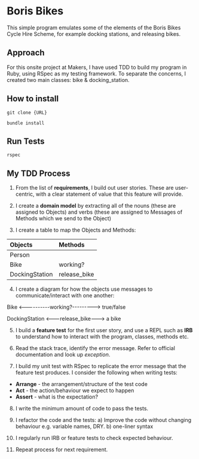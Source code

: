 # Boris Bikes

This simple program emulates some of the elements of the Boris Bikes Cycle Hire Scheme, for example docking stations, and releasing bikes.

## Approach

For this onsite project at Makers, I have used TDD to build my program in Ruby, using RSpec as my testing framework. To separate the concerns, I created two main classes: bike & docking_station.

## How to install

```
git clone {URL}
```

```
bundle install
```

## Run Tests

```
rspec
```

## My TDD Process

1. From the list of **requirements**, I build out user stories. These are user-centric, with a clear statement of value that this feature will provide.

2. I create a **domain model** by extracting all of the nouns (these are assigned to Objects) and verbs (these are assigned to Messages of Methods which we send to the Object)

3. I create a table to map the Objects and Methods:

| Objects        | Methods      |
| :------------- | :----------- |
| Person         |              |
| Bike           | working?     |
| DockingStation | release_bike |

4. I create a diagram for how the objects use messages to communicate/interact with one another:

Bike <----------working?---------> true/false

DockingStation <---release_bike---> a bike

5. I build a **feature test** for the first user story, and use a REPL such as **IRB** to understand how to interact with the program, classes, methods etc.

6. Read the stack trace, identify the error message. Refer to official documentation and look up _exception_.

7. I build my unit test with RSpec to replicate the error message that the feature test produces. I consider the following when writing tests:

- **Arrange** - the arrangement/structure of the test code
- **Act** - the action/behaviour we expect to happen
- **Assert** - what is the expectation?

8. I write the minimum amount of code to pass the tests.

9. I refactor the code and the tests:
   a) Improve the code without changing behaviour e.g. variable names, DRY. b) one-liner syntax

10. I regularly run IRB or feature tests to check expected behaviour.

11. Repeat process for next requirement.
